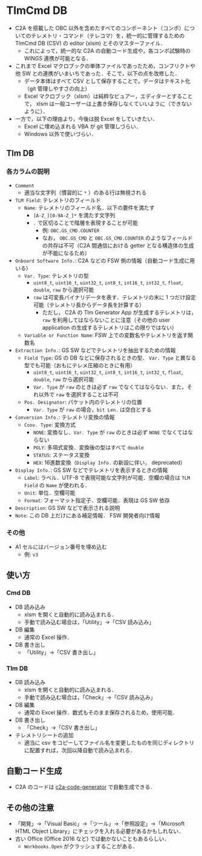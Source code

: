 # TlmCmd DB
- C2A を搭載した OBC 以外を含めたすべてのコンポーネント（コンポ）についてのテレメトリ・コマンド（テレコマ）を，統一的に管理するための TlmCmd DB (CSV) の editor (xlsm) とそのマスターファイル．
  - これによって，統一的な C2A の自動コード生成や，各コンポ試験時の WINGS 連携が可能となる．
- これまで Excel マクロブックの単体ファイルであったため，コンフリクトや他 SW との連携がいまいちであった．そこで，以下の点を改修した．
  - データ本体はすべて CSV として保存することで，データはテキスト化（git 管理しやすさの向上）
  - Excel マクロブック（xlsm）は純粋なビュアー，エディターとすることで， xlsm は一般ユーザーは上書き保存しなくていいように（できないように）．
- 一方で，以下の理由より，今後は脱 Excel をしていきたい．
  - Excel に埋め込まれる VBA が git 管理しづらい．
  - Windows 以外で使いづらい．


## Tlm DB
### 各カラムの説明
- `Comment`
  - 適当な文字列（慣習的に `*` ）のある行は無視される
- `TLM Field`: テレメトリのフィールド
  - `Name`: テレメトリのフィールド名．以下の要件を満たす
    - `[A-Z_][0-9A-Z_]*` を満たす文字列
    - `.` で区切ることで階層を表現することが可能
      - 例: `OBC.GS_CMD.COUNTER`
      - なお， `OBC.GS_CMD` と `OBC.GS_CMD.COUNTER` のようなフィールドの共存は不可（C2A 間通信における getter となる構造体の生成が不能になるため）
- `Onboard Software Info.`: C2A などの FSW 側の情報（自動コード生成に用いる）
  - `Var. Type`: テレメトリの型
    - `uint8_t`, `uint16_t`, `uint32_t`, `int8_t`, `int16_t`, `int32_t`, `float`, `double`, `raw` から選択可能
    - `raw` は可変長バイナリデータを表す．テレメトリの末に 1 つだけ設定可能（テレメトリ長からデータ長を計算する）
      - ただし， C2A の Tlm Generator App が生成するテレメトリは， `raw` を利用してはならないことに注意（その他の user application の生成するテレメトリはこの限りではない）
  - `Variable or Function Name`: FSW 上での変数名やテレメトリを返す関数名
- `Extraction Info.`: GS SW などでテレメトリを抽出するための情報
  - `Field Type`: GS の DB などに保存されるときの型． `Var. Type` と異なる型でも可能（おもにテレメ圧縮のときに有用）
    - `uint8_t`, `uint16_t`, `uint32_t`, `int8_t`, `int16_t`, `int32_t`, `float`, `double`, `raw` から選択可能
    - `Var. Type` が `raw` のときは必ず `raw` でなくてはならない．また，それ以外で `raw` を選択することは不可
  - `Pos. Designator`: パケット内のテレメトリの位置
    - `Var. Type` が `raw` の場合，`bit Len.` は空白とする
- `Conversion Info.`: テレメトリ変換の情報
  - `Conv. Type`: 変換方式
    - `NONE`: 変換なし．`Var. Type` が `raw` のときは必ず `NONE` でなくてはならない
    - `POLY`: 多項式変換．変換後の型はすべて `double`
    - `STATUS`: ステータス変換
    - `HEX`: 16進数変換（`Display Info.` の新設に伴い， deprecated）
- `Display Info.`: GS SW などでテレメトリを表示するときの情報
  - `Label`: ラベル．UTF-8 で表現可能な文字列が可能．空欄の場合は `TLM Field` の `Name` が使われる．
  - `Unit`: 単位．空欄可能
  - `Format`: フォーマット指定子．空欄可能．表現は GS SW 依存
- `Description`: GS SW などで表示される説明
- `Note`: この DB 上だけにある補足情報． FSW 開発者向け情報

### その他
- A1 セルにはバージョン番号を埋め込む
  - 例: `v3`


## 使い方
### Cmd DB
- DB 読み込み
  - xlsm を開くと自動的に読み込まれる．
  - 手動で読み込む場合は，「Utility」→「CSV 読み込み」
- DB 編集
  - 通常の Excel 操作．
- DB 書き出し
  - 「Utility」→「CSV 書き出し」

### Tlm DB
- DB 読み込み
  - xlsm を開くと自動的に読み込まれる．
  - 手動で読み込む場合は，「Check」→「CSV 読み込み」
- DB 編集
  - 通常の Excel 操作．数式もそのまま保存されるため，使用可能．
- DB 書き出し
  - 「Check」→「CSV 書き出し」
- テレメトリシートの追加
  - 適当に csv をコピーしてファイル名を変更したものを同じディレクトリに配置すれば，次回以降自動で読み込まれる．


## 自動コード生成
- C2A のコードは [c2a-code-generator](https://github.com/arkedge/c2a-core/tree/main/code-generator) で自動生成できる．


## その他の注意
- 「開発」→「Visual Basic」→「ツール」→「参照設定」→「Microsoft HTML Object Library」にチェックを入れる必要があるかもしれない．
- 古い Office (Office 2016 など) では動かないこともあるらしい．
  - `Workbooks.Open` がクラッシュすることがある．
